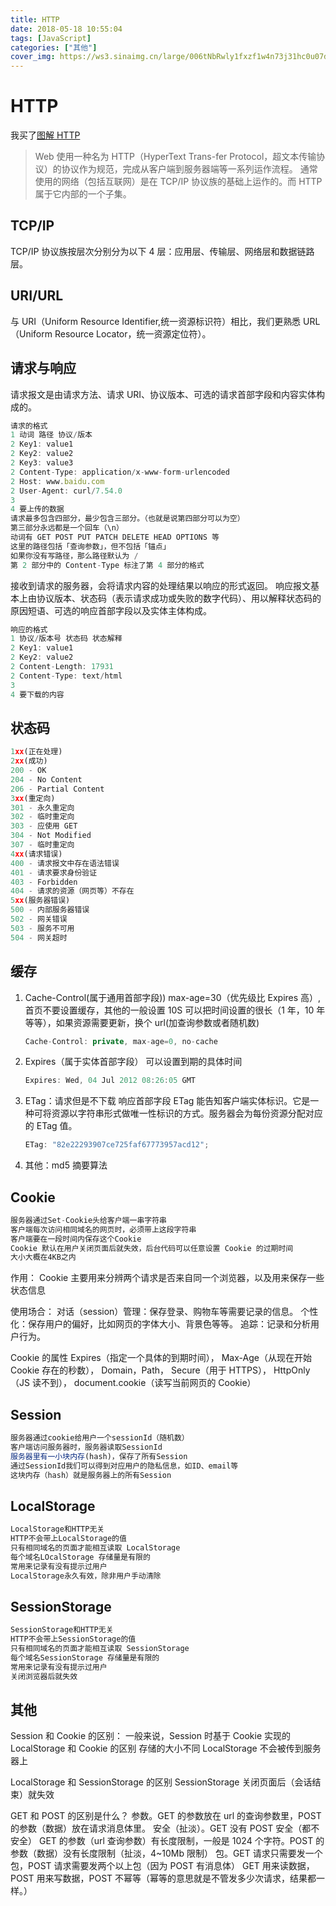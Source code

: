 ```yaml
---
title: HTTP
date: 2018-05-18 10:55:04
tags: [JavaScript]
categories: ["其他"]
cover_img: https://ws3.sinaimg.cn/large/006tNbRwly1fxzf1w4n73j31hc0u07dn.jpg
---
```


# HTTP

我买了[图解 HTTP](http://www.duokan.com/reader/www/app.html?id=a8c81c979f514cacb2e2435d85f6ba38)

> Web 使用一种名为 HTTP（HyperText Trans-fer Protocol，超文本传输协议）的协议作为规范，完成从客户端到服务器端等一系列运作流程。
> 通常使用的网络（包括互联网）是在 TCP/IP 协议族的基础上运作的。而 HTTP 属于它内部的一个子集。

## TCP/IP

TCP/IP 协议族按层次分别分为以下 4 层：应用层、传输层、网络层和数据链路层。

## URI/URL

与 URI（Uniform Resource Identifier,统一资源标识符）相比，我们更熟悉 URL（Uniform Resource Locator，统一资源定位符）。

<!--more-->

## 请求与响应

请求报文是由请求方法、请求 URI、协议版本、可选的请求首部字段和内容实体构成的。

```javascript
请求的格式
1 动词 路径 协议/版本
2 Key1: value1
2 Key2: value2
2 Key3: value3
2 Content-Type: application/x-www-form-urlencoded
2 Host: www.baidu.com
2 User-Agent: curl/7.54.0
3
4 要上传的数据
请求最多包含四部分，最少包含三部分。（也就是说第四部分可以为空）
第三部分永远都是一个回车（\n）
动词有 GET POST PUT PATCH DELETE HEAD OPTIONS 等
这里的路径包括「查询参数」，但不包括「锚点」
如果你没有写路径，那么路径默认为 /
第 2 部分中的 Content-Type 标注了第 4 部分的格式
```

接收到请求的服务器，会将请求内容的处理结果以响应的形式返回。
响应报文基本上由协议版本、状态码（表示请求成功或失败的数字代码）、用以解释状态码的原因短语、可选的响应首部字段以及实体主体构成。

```javascript
响应的格式
1 协议/版本号 状态码 状态解释
2 Key1: value1
2 Key2: value2
2 Content-Length: 17931
2 Content-Type: text/html
3
4 要下载的内容
```

## 状态码

```javascript
1xx(正在处理)
2xx(成功)
200 - OK
204 - No Content
206 - Partial Content
3xx(重定向)
301 - 永久重定向
302 - 临时重定向
303 - 应使用 GET
304 - Not Modified
307 - 临时重定向
4xx(请求错误)
400 - 请求报文中存在语法错误
401 - 请求要求身份验证
403 - Forbidden
404 - 请求的资源（网页等）不存在
5xx(服务器错误)
500 - 内部服务器错误
502 - 网关错误
503 - 服务不可用
504 - 网关超时
```

## 缓存

1. Cache-Control(属于通用首部字段))
   max-age=30（优先级比 Expires 高）,首页不要设置缓存，其他的一般设置 10S
   可以把时间设置的很长（1 年，10 年等等），如果资源需要更新，换个 url(加查询参数或者随机数)

   ```javascript
   Cache-Control: private, max-age=0, no-cache
   ```

2. Expires（属于实体首部字段）
   可以设置到期的具体时间

   ```javascript
   Expires: Wed, 04 Jul 2012 08:26:05 GMT
   ```

3. ETag：请求但是不下载
   响应首部字段 ETag 能告知客户端实体标识。它是一种可将资源以字符串形式做唯一性标识的方式。服务器会为每份资源分配对应的 ETag 值。

   ```javascript
   ETag: "82e22293907ce725faf67773957acd12";
   ```

4. 其他：md5 摘要算法

## Cookie

```javascript
服务器通过Set-Cookie头给客户端一串字符串
客户端每次访问相同域名的网页时，必须带上这段字符串
客户端要在一段时间内保存这个Cookie
Cookie 默认在用户关闭页面后就失效，后台代码可以任意设置 Cookie 的过期时间
大小大概在4KB之内
```

作用：
Cookie 主要用来分辨两个请求是否来自同一个浏览器，以及用来保存一些状态信息

使用场合：
对话（session）管理：保存登录、购物车等需要记录的信息。
个性化：保存用户的偏好，比如网页的字体大小、背景色等等。
追踪：记录和分析用户行为。

Cookie 的属性
Expires（指定一个具体的到期时间），
Max-Age（从现在开始 Cookie 存在的秒数），
Domain，Path，
Secure（用于 HTTPS），
HttpOnly（JS 读不到），
document.cookie（读写当前网页的 Cookie）

## Session

```javascript
服务器通过cookie给用户一个sessionId（随机数）
客户端访问服务器时，服务器读取SessionId
服务器里有一小块内存(hash)，保存了所有Session
通过SessionId我们可以得到对应用户的隐私信息，如ID、email等
这块内存（hash）就是服务器上的所有Session
```

## LocalStorage

```javascript
LocalStorage和HTTP无关
HTTP不会带上LocalStorage的值
只有相同域名的页面才能相互读取 LocalStorage
每个域名LOcalStorage 存储量是有限的
常用来记录有没有提示过用户
LocalStorage永久有效，除非用户手动清除
```

## SessionStorage

```javascript
SessionStorage和HTTP无关
HTTP不会带上SessionStorage的值
只有相同域名的页面才能相互读取 SessionStorage
每个域名SessionStorage 存储量是有限的
常用来记录有没有提示过用户
关闭浏览器后就失效
```

## 其他

Session 和 Cookie 的区别：
一般来说，Session 时基于 Cookie 实现的
LocalStorage 和 Cookie 的区别
存储的大小不同
LocalStorage 不会被传到服务器上

LocalStorage 和 SessionStorage 的区别
SessionStorage 关闭页面后（会话结束）就失效

GET 和 POST 的区别是什么？
参数。GET 的参数放在 url 的查询参数里，POST 的参数（数据）放在请求消息体里。
安全（扯淡）。GET 没有 POST 安全（都不安全）
GET 的参数（url 查询参数）有长度限制，一般是 1024 个字符。POST 的参数（数据）没有长度限制（扯淡，4~10Mb 限制）
包。GET 请求只需要发一个包，POST 请求需要发两个以上包（因为 POST 有消息体）
GET 用来读数据，POST 用来写数据，POST 不幂等（幂等的意思就是不管发多少次请求，结果都一样。）
